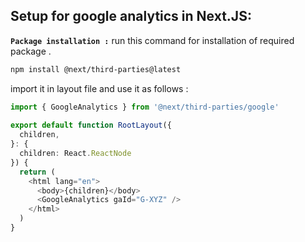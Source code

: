 ## Setup for google analytics in Next.JS:

**`Package installation :`**
run this command for installation of required package .

```bash
npm install @next/third-parties@latest
```
import it in layout file and use it as follows :

```typescript
import { GoogleAnalytics } from '@next/third-parties/google'
 
export default function RootLayout({
  children,
}: {
  children: React.ReactNode
}) {
  return (
    <html lang="en">
      <body>{children}</body>
      <GoogleAnalytics gaId="G-XYZ" />
    </html>
  )
}
```